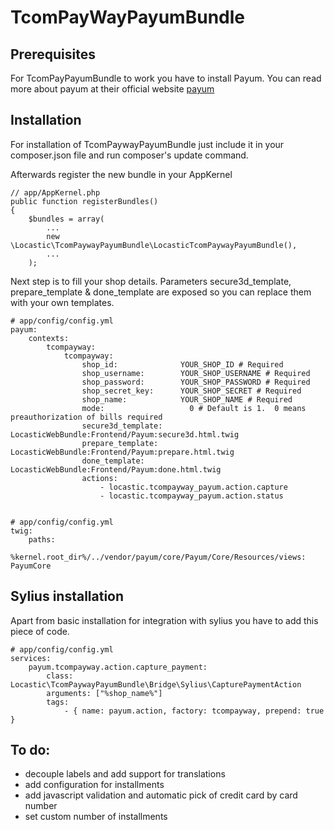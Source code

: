 TcomPayWayPayumBundle
=====================

## Prerequisites

For TcomPayPayumBundle to work you have to install Payum. You can read more about payum at their official website
[payum](http://payum.org/)

## Installation

For installation of TcomPaywayPayumBundle just include it in your composer.json file and run composer's update
command.

Afterwards register the new bundle in your AppKernel

    // app/AppKernel.php
    public function registerBundles()
    {
        $bundles = array(
            ...
            new \Locastic\TcomPaywayPayumBundle\LocasticTcomPaywayPayumBundle(),
            ...
        );


Next step is to fill your shop details. Parameters secure3d_template, prepare_template & done_template are exposed
so you can replace them with your own templates.

    # app/config/config.yml
    payum:
        contexts:
            tcompayway:
                tcompayway:
                    shop_id:              YOUR_SHOP_ID # Required
                    shop_username:        YOUR_SHOP_USERNAME # Required
                    shop_password:        YOUR_SHOP_PASSWORD # Required
                    shop_secret_key:      YOUR_SHOP_SECRET # Required
                    shop_name:            YOUR_SHOP_NAME # Required
                    mode:                   0 # Default is 1.  0 means preauthorization of bills required
                    secure3d_template:     LocasticWebBundle:Frontend/Payum:secure3d.html.twig
                    prepare_template:      LocasticWebBundle:Frontend/Payum:prepare.html.twig
                    done_template:      LocasticWebBundle:Frontend/Payum:done.html.twig
                    actions:
                        - locastic.tcompayway_payum.action.capture
                        - locastic.tcompayway_payum.action.status


    # app/config/config.yml
    twig:
        paths:
            %kernel.root_dir%/../vendor/payum/core/Payum/Core/Resources/views: PayumCore

## Sylius installation

Apart from basic installation for integration with sylius you have to add this piece of code.

    # app/config/config.yml
    services:
        payum.tcompayway.action.capture_payment:
            class: Locastic\TcomPaywayPayumBundle\Bridge\Sylius\CapturePaymentAction
            arguments: ["%shop_name%"]
            tags:
                - { name: payum.action, factory: tcompayway, prepend: true }


## To do:
- decouple labels and add support for translations
- add configuration for installments 
- add javascript validation and automatic pick of credit card by card number
- set custom number of installments
